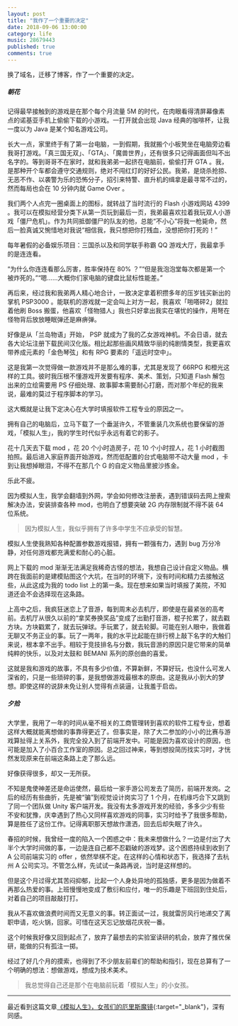```yaml
---
layout: post
title: "我作了一个重要的决定"
date: 2018-09-06 13:00:00
category: life
music: 28679443
published: true
comments: true
---
```


换了域名，迁移了博客，作了一个重要的决定。



<!-- more -->



##### 朝花

记得最早接触到的游戏是在那个每个月流量 5M 的时代，在肉眼看得清屏幕像素点的诺基亚手机上偷偷下载的小游戏。一打开就会出现 Java 经典的咖啡杯，让我一度以为 Java 是某个知名游戏公司。

长大一点，家里终于有了第一台电脑，一到假期，我就搬个小板凳坐在电脑旁边看我哥打游戏。「真三国无双」、「GTA」、「魔兽世界」，还有很多只记得画面但叫不出名字的。等到哥哥不在家时，就和我弟弟一起挤在电脑前，偷偷打开 GTA 。我，是那种开个车都会遵守交通规则，绝对不闯红灯的好好公民。我弟，是烧杀抢掠、无恶不作、以袭警为乐的恐怖分子，招引来特警、直升机的缉拿是最寻常不过的，然而每局也会在 10 分钟内就 Game Over 。

我们两个人点完一圈桌面上的图标，就转战了当时流行的 Flash 小游戏网站 4399 。我可以在模拟经营分类下从第一页玩到最后一页，我弟最喜欢拉着我玩双人小游戏「僵尸危机」。作为共同抵御僵尸的队友的他，总能“不小心”将我一枪毙命，然后一脸真诚又惋惜地对我说“相信我，我只想把你打残血，没想把你打死的！”

每年暑假的必备娱乐项目：三国杀以及和同学联手称霸 QQ 游戏大厅，我最拿手的是连连看。

“为什么你连连看那么厉害，胜率保持在 80% ？”“但是我泡泡堂每次都是第一个被炸死的。”“嗯……大概你们家电脑的键盘比鼠标性能差。”

再后来，经过我和我弟两人精心地合计，一致决定拿着积攒多年的压岁钱买新出的掌机 PSP3000 。能联机的游戏就一定会叫上对方一起，我喜欢「啪嗒砰2」就拉着他刷 Boss 搬蛋，他喜欢「怪物猎人」我也只好拿出我实在堪忧的操作，用弩在怪物背后放放睡眠弹还是麻痹弹。

好像是从「兰岛物语」开始， PSP 就成为了我的乙女游戏神机。不会日语，就去各大论坛注册下载民间汉化版。相比起那些画风精致华丽的纯剧情类型，我更喜欢带养成元素的「金色琴弦」和有 RPG 要素的「遥远时空中」。

这是我第一次觉得做一款游戏并不是那么难的事，尤其是发现了 66RPG 和橙光这样的工具。彼时我压根不懂游戏开发要有程序、美术、策划，只知道 Flash 解包出来的立绘需要用 PS 仔细处理、故事脚本需要耐心打磨，而对那个年纪的我来说，最难的莫过于程序脚本的学习。

这大概就是让我下定决心在大学时填报软件工程专业的原因之一。

拥有自己的电脑后，立马下载了一个垂涎许久，不管重装几次系统也要保留的游戏，「模拟人生」，我的学生时代似乎永远有着它的影子。

花十几天去下载 mod ，花 20 个小时造房子，花 10 个小时捏人，花 1 小时截图拍照。最后进入家庭界面开始游戏，然而低配置的台式电脑带不动大量 mod ，卡到让我想掉眼泪，不得不在那几个 G 的自定义物品里披沙拣金。

乐此不疲。

因为模拟人生，我学会翻墙到外网，学会如何修改注册表，遇到错误码去网上搜索解决办法，安装排查各种 mod，也明白了想要突破 2G 内存限制就不得不装 64 位系统。

> 因为模拟人生，我似乎拥有了许多中学生不应承受的智慧。

模拟人生使我熟知各种配置参数游戏报错，拥有一颗强有力，遇到 bug 万分冷静，对任何游戏都充满爱和耐心的心脏。

网上下载的 mod 渐渐无法满足我稀奇古怪的想法，我想自己设计自定义物品。横跨在我面前的是建模贴图这个大坑，在当时的环境下，没有时间和精力去接触这些，从此这成为我的 todo list 上的第一条。现在想来如果当时填报了美院，不知道还会不会选择现在这条路。

上高中之后，我疯狂迷恋上了音游，每到周末必去机厅，即使是在最紧张的高考前。去机厅从很久以前的“拿奖券换奖品”变成了出勤打音游，棍子抡累了，就去戳方块。方块戳累了，就去玩弹球。手玩累了，就去轮脚。可能在别人眼中，我做着无聊又不务正业的事。玩了一两年，我的水平比起能在排行榜上敲下名字的大触们来说，根本拿不出手。相较于竞技排名与分数，我玩音游的原因只是它带来的简单纯粹的快乐，以及对太鼓和 BEMANI 系列的原创曲的喜爱。

这就是我和游戏的故事，不具有多少价值，不算新鲜，不算好玩，也没什么可发人深省的，只是一些琐碎的事，是我想做游戏最根本的原由。这是我从小到大的梦想。即使这样的说辞未免让别人觉得有点装逼，让我羞于启齿。 



##### 夕拾

大学里，我用了一年的时间从毫不相关的工商管理转到喜欢的软件工程专业，想着这样大概就能离想做的事靠得更近了。但事实是，除了大二参加的小小的比赛与游戏算扯得上关系外，我完全投入到了前端开发中。可能是因为喜欢设计的原因，也可能是加入了小百合工作室的原因。总之回过神来，等到想投简历找实习时，才恍然发现原来在前端这条路上走了那么远。

好像获得很多，却又一无所获。

不知是鬼使神差还是命运使然，最后给一家手游公司发去了简历，前端开发岗。之后的经历有些曲折，先是被“骗”到视觉设计岗实习了 1 个月，在机缘巧合下又跳到了同一个团队做 Unity 客户端开发。我没有太多游戏开发的经验，多多少少有些不安和犹豫，庆幸遇到了热心又同样喜欢游戏的同事，实习时给予了我很多帮助，算是胜任了这份工作。记得离职那天想故作潇洒，回去后却失眠了许久。

春招的时候，我曾经一度的陷入一个困惑之中：我未来想做什么？一边是付出了大半个大学时间做的事，一边是连自己都不忍戳破的游戏梦。这个困惑持续到收到了 A 公司前端实习的 offer ，依然举棋不定。在这样的心情和状态下，我选择了去杭州 A 公司实习。不管怎么样，先试试一条路再说，当时是这样想的。

但是这个月过得尤其苦闷抑郁，比起一个人身处异地的孤独感，更多是因为做着不再那么热爱的事。上班慢慢地变成了敷衍和应付，唯一的乐趣是下班回到住处后，对着自己的项目敲敲打打。

我从不喜欢做浪费时间而又无意义的事。转正面试一过，我就雷厉风行地递交了离职申请，吃火锅，回家。可惜在这天忘记放烟花庆祝一番。

这个时候我好像又回到起点了，放弃了最想去的实验室读研的机会，放弃了推优保研，能做的只有孤注一掷。

经过了好几个月的摸索，也得到了不少朋友前辈们的帮助和指引，现在总算有了一个明确的想法：想做游戏，想成为技术美术。

> 我总觉得自己还是那个在电脑前玩着「模拟人生」的小女孩。



---



最近看到这篇文章[《模拟人生》，女孩们的厄里斯魔镜](https://zhuanlan.zhihu.com/p/37449925){:target="_blank"}，深有同感。